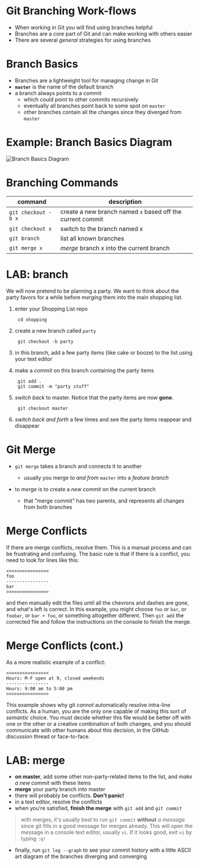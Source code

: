 # Git Branching Work-flows

* When working in Git you will find using branches helpful
* Branches are a core part of Git and can make working with others easier
* There are several *general* strategies for using branches

# Branch Basics

* Branches are a lightweight tool for managing change in Git
* **`master`** is the name of the default branch
* a branch always points to a commit 
    * which could point to other commits recursively
    * eventually all branches point back to some spot on `master`
    * other branches contain all the changes since they diverged from `master`

# Example: Branch Basics Diagram

![Branch Basics Diagram](/images/git-branch-basics.png "Branch Basics Diagram")

# Branching Commands

|command|description|
|---|---|
|`git checkout -b x` | create a new branch named `x` based off the current commit |
|`git checkout x` | switch to the branch named x |
|`git branch` | list all known branches |
|`git merge x` | *merge* branch x into the current branch |

# LAB: branch

We will now pretend to be planning a party. We want to think about the party favors for a while before *merging* them into the main shopping list.

1. enter your Shopping List repo

        cd shopping
2. create a new branch called `party`

        git checkout -b party
3. in this branch, add a few party items (like cake or booze) to the list using your text editor
4. make a *commit* on this branch containing the party items

        git add .
        git commit -m "party stuff"
5. *switch back* to master. Notice that the party items are now **gone**.

        git checkout master

6. *switch back and forth* a few times and see the party items reappear and disappear

# Git Merge

* `git merge` takes a branch and connects it to another
  * usually you merge *to and from* `master` into a *feature branch*

* to *merge* is to create a *new commit* on the current branch
  * that "merge commit" has two parents, and represents all changes from both branches

# Merge Conflicts

If there are merge conflicts, resolve them. This is a manual process and can be frustrating and confusing. The basic rule is that if there is a conflict, you need to look for lines like this:

```
<<<<<<<<<<<<<<<<
foo
----------------
bar
>>>>>>>>>>>>>>>>
```

and then manually edit the files until all the chevrons and dashes are gone, and what's left is correct. In this example, you might choose `foo` or `bar`, or `foobar`, or `bar + foo`, or something altogether different. Then `git add` the corrected file and follow the instructions on the console to finish the merge.

# Merge Conflicts (cont.)

As a more realistic example of a conflict:

```
<<<<<<<<<<<<<<<<
Hours: M-F open at 9, closed weekends
----------------
Hours: 9:00 am to 5:00 pm
>>>>>>>>>>>>>>>>
```

This example shows why git *cannot* automatically resolve intra-line conflicts. As a human, you are the only one capable of making this sort of *semantic* choice. You must decide whether this file would be better off with one or the other or a creative combination of both changes, and you should communicate with other humans about this decision, in the GitHub discussion thread or face-to-face.

# LAB: merge

* **on master**, add some other non-party-related items to the list, and *make a new commit* with these items
* **merge** your party branch into master
* there will probably be conflicts. **Don't panic!**
* in a text editor, resolve the conflicts
* when you're satisfied, **finish the merge** with `git add` and `git commit`

> with merges, it's usually best to run `git commit` **without** *a message* since git fills in a good message for merges already. This will open the message in a console text editor, usually `vi`. If it looks good, exit `vi` by typing `:q!` 

* finally, run `git log --graph` to see your commit history with a little ASCII art diagram of the branches diverging and converging

